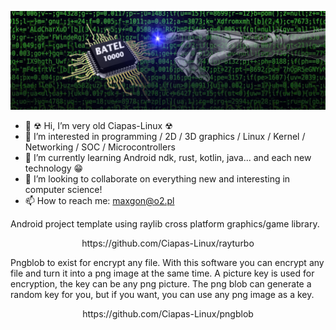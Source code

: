 ![...](https://github.com/Ciapas-Linux/assets/blob/main/Web/byteheader1.jpg)

- 👋 ☢ Hi, I’m very old Ciapas-Linux ☢
- 👀 I’m interested in programming / 2D / 3D graphics / Linux / Kernel / Networking / SOC / Microcontrollers
- 🌱 I’m currently learning Android ndk, rust, kotlin, java... and each new technology 😁
- 💞️ I’m looking to collaborate on everything new and interesting in computer science! 
- 📫 How to reach me: maxgon@o2.pl 

Android project template using raylib cross platform graphics/game library.

<p align="center">
https://github.com/Ciapas-Linux/rayturbo
</p>




Pngblob to exist for encrypt any file.
With this software you can encrypt any file and turn it into a png image at the same time. A picture key is used for encryption, the key can be any png picture. The png blob can generate a random key for you, but if you want, you can use any png image as a key. 
<p align="center">
https://github.com/Ciapas-Linux/pngblob
</p>

